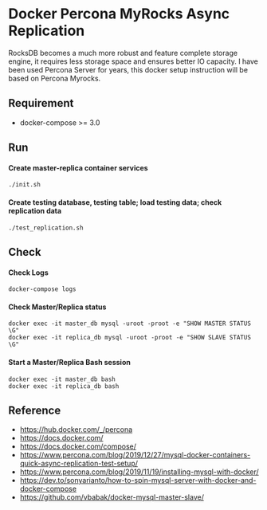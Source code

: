 Docker Percona MyRocks Async Replication
========================

RocksDB becomes a much more robust and feature complete storage engine, it requires less storage space and ensures better IO capacity. I have been used Percona Server for years, this docker setup instruction will be based on Percona Myrocks.

## Requirement

* docker-compose >= 3.0

## Run

#### Create master-replica container services

```
./init.sh
```

#### Create testing database, testing table; load testing data; check replication data

```
./test_replication.sh
```

## Check

#### Check Logs

```
docker-compose logs
```

#### Check Master/Replica status

```
docker exec -it master_db mysql -uroot -proot -e "SHOW MASTER STATUS \G"
docker exec -it replica_db mysql -uroot -proot -e "SHOW SLAVE STATUS \G"
```

#### Start a Master/Replica Bash session

```
docker exec -it master_db bash
docker exec -it replica_db bash
```

## Reference
* https://hub.docker.com/_/percona
* https://docs.docker.com/
* https://docs.docker.com/compose/
* https://www.percona.com/blog/2019/12/27/mysql-docker-containers-quick-async-replication-test-setup/
* https://www.percona.com/blog/2019/11/19/installing-mysql-with-docker/
* https://dev.to/sonyarianto/how-to-spin-mysql-server-with-docker-and-docker-compose
* https://github.com/vbabak/docker-mysql-master-slave/